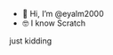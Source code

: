 - 👋 Hi, I’m @eyalm2000
- 🤓 I know Scratch

just kidding


<!---
eyalm2000/eyalm2000 is a ✨ special ✨ repository because its `README.md` (this file) appears on your GitHub profile.
You can click the Preview link to take a look at your changes.
--->
